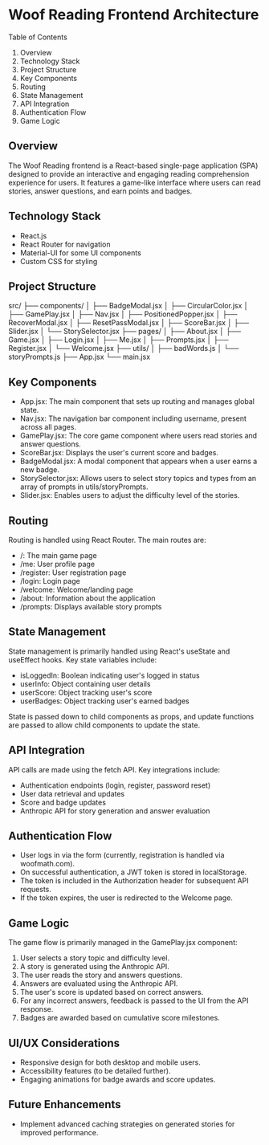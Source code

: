 # Woof Reading Frontend Architecture

Table of Contents

1. Overview
2. Technology Stack
3. Project Structure
4. Key Components
5. Routing
6. State Management
7. API Integration
8. Authentication Flow
9. Game Logic

## Overview

The Woof Reading frontend is a React-based single-page application (SPA) designed to provide an interactive and engaging reading comprehension experience for users. It features a game-like interface where users can read stories, answer questions, and earn points and badges.

## Technology Stack

- React.js
- React Router for navigation
- Material-UI for some UI components
- Custom CSS for styling

## Project Structure

src/
├── components/
│ ├── BadgeModal.jsx
│ ├── CircularColor.jsx
│ ├── GamePlay.jsx
│ ├── Nav.jsx
│ ├── PositionedPopper.jsx
│ ├── RecoverModal.jsx
│ ├── ResetPassModal.jsx
│ ├── ScoreBar.jsx
│ ├── Slider.jsx
│ └── StorySelector.jsx
├── pages/
│ ├── About.jsx
│ ├── Game.jsx
│ ├── Login.jsx
│ ├── Me.jsx
│ ├── Prompts.jsx
│ ├── Register.jsx
│ └── Welcome.jsx
├── utils/
│ ├── badWords.js
│ └── storyPrompts.js
├── App.jsx
└── main.jsx

## Key Components

- App.jsx: The main component that sets up routing and manages global state.
- Nav.jsx: The navigation bar component including username, present across all pages.
- GamePlay.jsx: The core game component where users read stories and answer questions.
- ScoreBar.jsx: Displays the user's current score and badges.
- BadgeModal.jsx: A modal component that appears when a user earns a new badge.
- StorySelector.jsx: Allows users to select story topics and types from an array of prompts in utils/storyPrompts.
- Slider.jsx: Enables users to adjust the difficulty level of the stories.

## Routing

Routing is handled using React Router. The main routes are:

- /: The main game page
- /me: User profile page
- /register: User registration page
- /login: Login page
- /welcome: Welcome/landing page
- /about: Information about the application
- /prompts: Displays available story prompts

## State Management

State management is primarily handled using React's useState and useEffect hooks. Key state variables include:

- isLoggedIn: Boolean indicating user's logged in status
- userInfo: Object containing user details
- userScore: Object tracking user's score
- userBadges: Object tracking user's earned badges

State is passed down to child components as props, and update functions are passed to allow child components to update the state.

## API Integration

API calls are made using the fetch API. Key integrations include:

- Authentication endpoints (login, register, password reset)
- User data retrieval and updates
- Score and badge updates
- Anthropic API for story generation and answer evaluation

## Authentication Flow

- User logs in via the form (currently, registration is handled via woofmath.com).
- On successful authentication, a JWT token is stored in localStorage.
- The token is included in the Authorization header for subsequent API requests.
- If the token expires, the user is redirected to the Welcome page.

## Game Logic

The game flow is primarily managed in the GamePlay.jsx component:

1. User selects a story topic and difficulty level.
2. A story is generated using the Anthropic API.
3. The user reads the story and answers questions.
4. Answers are evaluated using the Anthropic API.
5. The user's score is updated based on correct answers.
6. For any incorrect answers, feedback is passed to the UI from the API response.
7. Badges are awarded based on cumulative score milestones.

## UI/UX Considerations

- Responsive design for both desktop and mobile users.
- Accessibility features (to be detailed further).
- Engaging animations for badge awards and score updates.

## Future Enhancements

- Implement advanced caching strategies on generated stories for improved performance.
